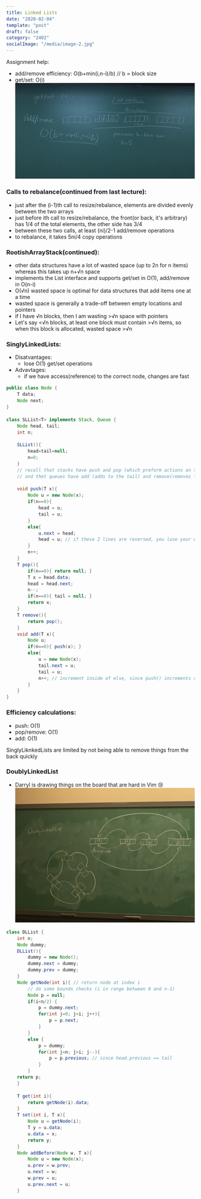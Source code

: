 ```yaml
---
title: Linked Lists
date: "2020-02-04"
template: "post"
draft: false 
category: "2402"
socialImage: "/media/image-2.jpg"
---
```

Assignment help:
 - add/remove efficiency: O(b+min(i,n-i)/b) // b = block size
 - get/set: O(i)
![](photos/IMG_8371.JPG)

### Calls to rebalance(continued from last lecture):
 - just after the (i-1)th call to resize/rebalance, elements are divided evenly between the two arrays
 - just before ith call to resize/rebalance, the front(or back, it's arbitrary) has 1/4 of the total elements, the other side has 3/4
 - between these two calls, at least (ni)/2-1 add/remove operations
 - to rebalance, it takes 5ni/4 copy operations
 
### RootishArrayStack(continued):
 - other data structures have a lot of wasted space (up to 2n for n items) whereas this takes up n+√n space
 - implements the List interface and supports get/set in O(1), add/remove in O(n-i)
 - O(√n) wasted space is optimal for data structures that add items one at a time
 - wasted space is generally a trade-off between empty locations and pointers
 - if I have √n blocks, then I am wasting  >√n space with pointers
 - Let's say <√n blocks, at least one block must contain >√n items, so when this block is allocated, wasted space >√n

### SinglyLinkedLists:
 - Disatvantages:
   - lose O(1) get/set operations
 - Advavtages:
   - if we have access(reference) to the correct node, changes are fast

```java
public class Node {
	T data;
	Node next;
}

class SLList<T> implements Stack, Queue {
	Node head, tail;
	int n;
	
	SLList(){
		head=tail=null;
		n=0;
	}
	// recall that stacks have push and pop (which preform actions on the head of the list)
	// and thet queues have add (adds to the tail) and remove(removes from head)

	void push(T x){
		Node u = new Node(x);
		if(n==0){
			head = u;
			tail = u;
		}
		else{
			u.next = head;
			head = u; // if these 2 lines are reversed, you lose your whole list :wave:
		}
		n++;
	}
	T pop(){
		if(n==0){ return null; }
		T x = head.data;
		head = head.next;
		n--;
		if(n==0){ tail = null; }
		return x;
	}
	T remove(){
		return pop();
	}
	void add(T x){
		Node u;
		if(n==0){ push(x); }
		else{
			u = new Node(x);
			tail.next = u;
			tail = u;
			n++; // increment inside of else, since push() increments n on its own
		}
	}
}	
```

### Efficiency calculations:
 - push: O(1)
 - pop/remove: O(1)
 - add: O(1)

SinglyLiknkedLists are limited by not being able to remove things from the back quickly

### DoublyLinkedList
 - Darryl is drawing things on the board that are hard in Vim :cry:
 ![circular doubly linked list](photos/IMG_2331.JPG)

```java
class DLList {
	int n;
	Node dummy;
	DLList(){
		dummy = new Node();
		dummy.next = dummy;
		dummy.prev = dummy;
	}
	Node getNode(int i){ // return node at index i
		// do some bounds checks (i in range between 0 and n-1)
		Node p = null;
		if(i<n/2) {
			p = dummy.next;
			for(int j=0; j<i; j++){
				p = p.next;
			}
		}
		else {
			p = dummy;
			for(int j=n; j>i; j--){
				p = p.previous; // since head.previous == tail
			}
		}
	return p;
	}
	
	T get(int i){
		return getNode(i).data;
	}
	T set(int i, T x){
		Node u = getNode(i);
		T y = u.data;
		u.data = x;
		return y;
	}
	Node addBefore(Node w, T x){
		Node u = new Node(x);
		u.prev = w.prev;
		u.next = w;
		w.prev = u;
		u.prev.next = u;
	}
```
